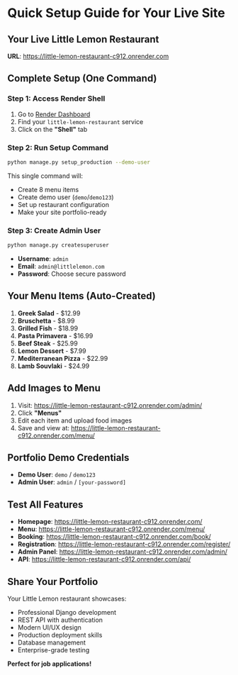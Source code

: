 # Quick Setup Guide for Your Live Site

## Your Live Little Lemon Restaurant
**URL**: https://little-lemon-restaurant-c912.onrender.com

## Complete Setup (One Command)

### **Step 1: Access Render Shell**
1. Go to [Render Dashboard](https://dashboard.render.com)
2. Find your `little-lemon-restaurant` service
3. Click on the **"Shell"** tab

### **Step 2: Run Setup Command**
```bash
python manage.py setup_production --demo-user
```

This single command will:
- Create 8 menu items
- Create demo user (`demo`/`demo123`)
- Set up restaurant configuration
- Make your site portfolio-ready

### **Step 3: Create Admin User**
```bash
python manage.py createsuperuser
```
- **Username**: `admin`
- **Email**: `admin@littlelemon.com`
- **Password**: Choose secure password

## Your Menu Items (Auto-Created)
1. **Greek Salad** - $12.99
2. **Bruschetta** - $8.99
3. **Grilled Fish** - $18.99
4. **Pasta Primavera** - $16.99
5. **Beef Steak** - $25.99
6. **Lemon Dessert** - $7.99
7. **Mediterranean Pizza** - $22.99
8. **Lamb Souvlaki** - $24.99

## Add Images to Menu
1. Visit: https://little-lemon-restaurant-c912.onrender.com/admin/
2. Click **"Menus"**
3. Edit each item and upload food images
4. Save and view at: https://little-lemon-restaurant-c912.onrender.com/menu/

## Portfolio Demo Credentials
- **Demo User**: `demo` / `demo123`
- **Admin User**: `admin` / `[your-password]`

## Test All Features
- **Homepage**: https://little-lemon-restaurant-c912.onrender.com/
- **Menu**: https://little-lemon-restaurant-c912.onrender.com/menu/
- **Booking**: https://little-lemon-restaurant-c912.onrender.com/book/
- **Registration**: https://little-lemon-restaurant-c912.onrender.com/register/
- **Admin Panel**: https://little-lemon-restaurant-c912.onrender.com/admin/
- **API**: https://little-lemon-restaurant-c912.onrender.com/api/

## Share Your Portfolio
Your Little Lemon restaurant showcases:
- Professional Django development
- REST API with authentication
- Modern UI/UX design
- Production deployment skills
- Database management
- Enterprise-grade testing

**Perfect for job applications!**